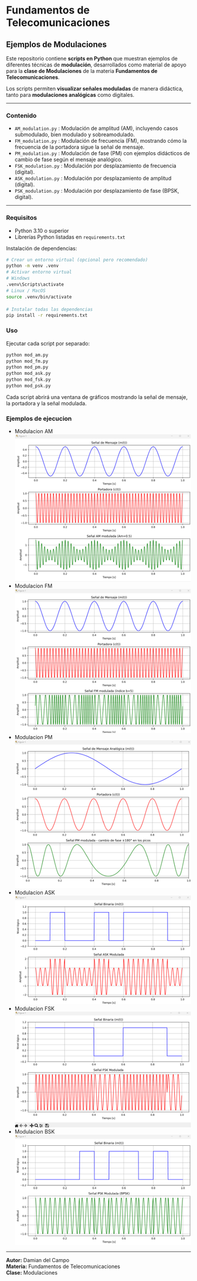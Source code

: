 # Fundamentos de Telecomunicaciones 
## Ejemplos de Modulaciones 

Este repositorio contiene **scripts en Python** que muestran ejemplos de diferentes técnicas de **modulación**, desarrollados como material de apoyo para la **clase de Modulaciones** de la materia **Fundamentos de Telecomunicaciones**.

Los scripts permiten **visualizar señales moduladas** de manera didáctica, tanto para **modulaciones analógicas** como digitales.

---

### Contenido

- `AM_modulation.py` : Modulación de amplitud (AM), incluyendo casos submodulado, bien modulado y sobreamodulado.  
- `FM_modulation.py` : Modulación de frecuencia (FM), mostrando cómo la frecuencia de la portadora sigue la señal de mensaje.  
- `PM_modulation.py` : Modulación de fase (PM) con ejemplos didácticos de cambio de fase según el mensaje analógico.  
- `FSK_modulation.py` : Modulación por desplazamiento de frecuencia (digital).  
- `ASK_modulation.py` : Modulación por desplazamiento de amplitud (digital).  
- `PSK_modulation.py` : Modulación por desplazamiento de fase (BPSK, digital).

---

### Requisitos

- Python 3.10 o superior
- Librerías Python listadas en `requirements.txt`

Instalación de dependencias:

```bash
# Crear un entorno virtual (opcional pero recomendado)
python -m venv .venv
# Activar entorno virtual
# Windows
.venv\Scripts\activate
# Linux / MacOS
source .venv/bin/activate

# Instalar todas las dependencias
pip install -r requirements.txt
```

### Uso

Ejecutar cada script por separado:

```bash
python mod_am.py
python mod_fm.py
python mod_pm.py
python mod_ask.py
python mod_fsk.py
python mod_psk.py
```

Cada script abrirá una ventana de gráficos mostrando la señal de mensaje, la portadora y la señal modulada.

### Ejemplos de ejecucion

- Modulacion AM
![Modulacion_AM](img/mod_am.png)
- Modulacion FM
![Modulacion_FM](img/mod_fm.png)
- Modulacion PM
![Modulacion_PM](img/mod_pm.png)
- Modulacion ASK
![Modulacion_ASK](img/mod_ask.png)
- Modulacion FSK
![Modulacion_FSK](img/mod_fsk.png)
- Modulacion BSK
![Modulacion_PSK](img/mod_psk.png)

---

**Autor:** Damian del Campo<br>
**Materia:** Fundamentos de Telecomunicaciones<br>
**Clase:** Modulaciones

